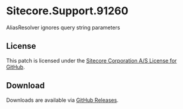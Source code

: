 # Sitecore.Support.91260
AliasResolver ignores query string parameters

## License  
This patch is licensed under the [Sitecore Corporation A/S License for GitHub](https://github.com/sitecoresupport/Sitecore.Support.91260/blob/master/LICENSE).  

## Download  
Downloads are available via [GitHub Releases](https://github.com/sitecoresupport/Sitecore.Support.91260/releases).  
